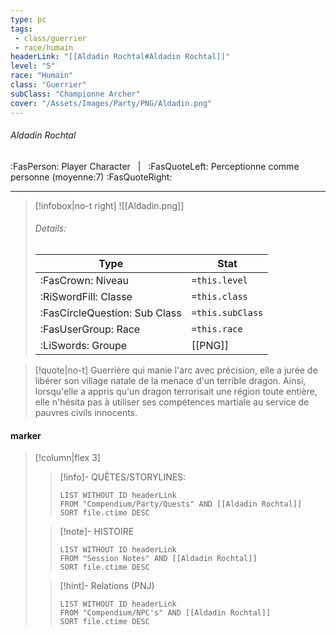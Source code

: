 ```yaml
---
type: pc
tags:
 - class/guerrier
 - race/humain
headerLink: "[[Aldadin Rochtal#Aldadin Rochtal]]"
level: "5"
race: "Humain"
class: "Guerrier"
subClass: "Championne Archer"
cover: "/Assets/Images/Party/PNG/Aldadin.png"
---
```


###### Aldadin Rochtal
:FasPerson: Player Character &nbsp; | &nbsp; :FasQuoteLeft: Perceptionne comme personne (moyenne:7) :FasQuoteRight:
___
> [!infobox|no-t right]
> ![[Aldadin.png]]
> ###### Details:
> | Type | Stat |
> | ---- | ---- |
> | :FasCrown: Niveau   | `=this.level` |
> | :RiSwordFill: Classe |  `=this.class`|
> | :FasCircleQuestion: Sub Class |  `=this.subClass`|
> |  :FasUserGroup: Race |  `=this.race`|
> |  :LiSwords: Groupe |  [[PNG]] |

> [!quote|no-t]
> Guerrière qui manie l'arc avec précision, elle a jurée de libérer son village natale de la menace d'un terrible dragon. Ainsi, lorsqu'elle a appris qu'un dragon terrorisait une région toute entière, elle n'hésita pas à utiliser ses compétences martiale au service de pauvres civils innocents.
 
#### marker
> [!column|flex 3]
>> [!info]- QUÊTES/STORYLINES:
>>```dataview
>>LIST WITHOUT ID headerLink
>>FROM "Compendium/Party/Quests" AND [[Aldadin Rochtal]]
>>SORT file.ctime DESC
>
>>[!note]- HISTOIRE
>>```dataview
>>LIST WITHOUT ID headerLink
>>FROM "Session Notes" AND [[Aldadin Rochtal]]
>>SORT file.ctime DESC
>
>>[!hint]- Relations (PNJ)
>>```dataview
>>LIST WITHOUT ID headerLink
>>FROM "Compendium/NPC's" AND [[Aldadin Rochtal]]
>>SORT file.ctime DESC
>>
```image-layout-masonry-3

```